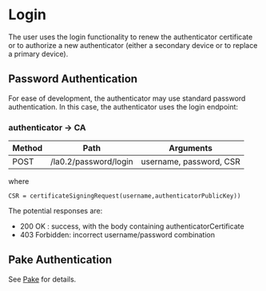 # Login

The user uses the login functionality to renew the authenticator certificate or
to authorize a new authenticator (either a secondary device or to replace a
primary device).

## Password Authentication

For ease of development, the authenticator may use standard password
authentication. In this case, the authenticator uses the login endpoint:

### authenticator -> CA

| Method | Path                  | Arguments               |
| ------ | --------------------- | ----------------------- |
| POST   | /la0.2/password/login | username, password, CSR |

where

```
CSR = certificateSigningRequest(username,authenticatorPublicKey))
```

The potential responses are:

- 200 OK : success, with the body containing authenticatorCertificate
- 403 Forbidden: incorrect username/password combination

## Pake Authentication

See [Pake](./pake.md) for details.
